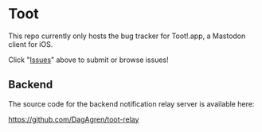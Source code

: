 # Toot

This repo currently only hosts the bug tracker for Toot!.app, a Mastodon client for iOS.

Click "[Issues](https://github.com/DagAgren/toot/issues)" above to submit or browse issues!

## Backend

The source code for the backend notification relay server is available here:

https://github.com/DagAgren/toot-relay
